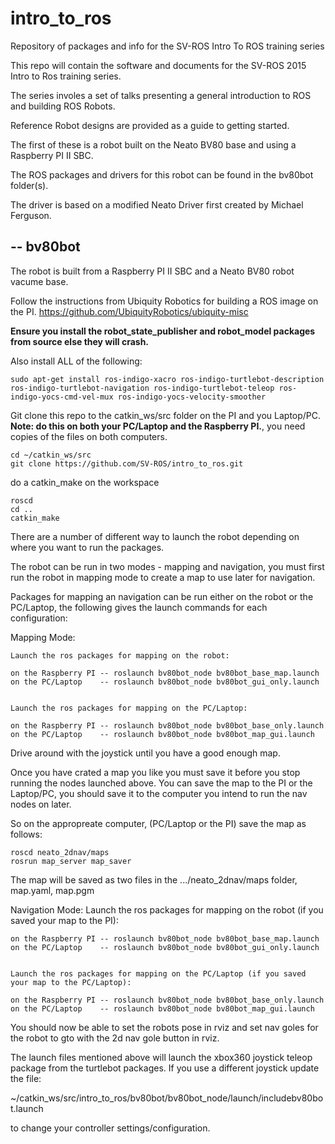 # intro_to_ros
Repository of packages and info for the SV-ROS Intro To ROS training series

This repo will contain the software and documents for the SV-ROS 2015 Intro to Ros training series.

The series involes a set of talks presenting a general introduction to ROS and building ROS Robots.

Reference Robot designs are provided as a guide to getting started.

The first of these is a robot built on the Neato BV80 base and using a Raspberry PI II SBC.

The ROS packages and drivers for this robot can be found in the bv80bot folder(s).

The driver is based on a modified Neato Driver first created by Michael Ferguson.

--
bv80bot
-------

  The robot is built from a Raspberry PI II SBC and a Neato BV80 robot vacume base.
  
  Follow the instructions from Ubiquity Robotics for building a ROS image on the PI.
  https://github.com/UbiquityRobotics/ubiquity-misc
  
  <b>Ensure you install the robot_state_publisher and robot_model packages from source else they will crash.</b>
  
  Also install ALL of the following:
  ```
  sudo apt-get install ros-indigo-xacro ros-indigo-turtlebot-description ros-indigo-turtlebot-navigation ros-indigo-turtlebot-teleop ros-indigo-yocs-cmd-vel-mux ros-indigo-yocs-velocity-smoother
```
  
  Git clone this repo to the catkin_ws/src folder on the PI and you Laptop/PC.
  <b>Note: do this on both your PC/Laptop and the Raspberry PI.</b>, you need copies of the files on both computers.
  
  ```
  cd ~/catkin_ws/src
  git clone https://github.com/SV-ROS/intro_to_ros.git
  ```
  do a catkin_make on the workspace
  
  ```
  roscd
  cd ..
  catkin_make
  ```
  
 
  There are a number of different way to launch the robot depending on where you want to run the packages.
  
  The robot can be run in two modes - mapping and navigation, you must first run the robot in mapping mode to create a   map to use later for navigation.
  
  
  Packages for mapping an navigation can be run either on the robot or the PC/Laptop, the following gives the launch     commands for each configuration:
  
  Mapping Mode:
  
    Launch the ros packages for mapping on the robot:
    
    on the Raspberry PI -- roslaunch bv80bot_node bv80bot_base_map.launch
    on the PC/Laptop    -- roslaunch bv80bot_node bv80bot_gui_only.launch
    
    
    Launch the ros packages for mapping on the PC/Laptop:
    
    on the Raspberry PI -- roslaunch bv80bot_node bv80bot_base_only.launch
    on the PC/Laptop    -- roslaunch bv80bot_node bv80bot_map_gui.launch
    
Drive around with the joystick until you have a good enough map.

Once you have crated a map you like you must save it before you stop running the nodes launched above.
You can save the map to the PI or the Laptop/PC, you should save it to the computer you intend to run the nav nodes on later.

So on the appropreate computer, (PC/Laptop or the PI) save the map as follows:
```
roscd neato_2dnav/maps
rosrun map_server map_saver
```
The map will be saved as two files in the .../neato_2dnav/maps folder, map.yaml, map.pgm


  Navigation Mode:
    Launch the ros packages for mapping on the robot (if you saved your map to the PI):
    
    on the Raspberry PI -- roslaunch bv80bot_node bv80bot_base_map.launch
    on the PC/Laptop    -- roslaunch bv80bot_node bv80bot_gui_only.launch
    
    
    Launch the ros packages for mapping on the PC/Laptop (if you saved your map to the PC/Laptop):
    
    on the Raspberry PI -- roslaunch bv80bot_node bv80bot_base_only.launch
    on the PC/Laptop    -- roslaunch bv80bot_node bv80bot_map_gui.launch
    
  You should now be able to set the robots pose in rviz and set nav goles for the robot to gto with the 2d nav gole button in rviz.
    
    
  The launch files mentioned above will launch the xbox360 joystick teleop package from the turtlebot packages.
  If you use a different joystick update the file:
  
  ~/catkin_ws/src/intro_to_ros/bv80bot/bv80bot_node/launch/includebv80bot.launch
  
  to change your controller settings/configuration.
  
    
  
  
  
